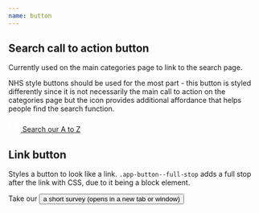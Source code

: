 ```yaml
---
name: button
---
```


## Search call to action button

Currently used on the main categories page to link to the search page.

NHS style buttons should be used for the most part - this button is styled
differently since it is not necessarily the main call to action on the
categories page but the icon provides additional affordance that helps
people find the search function.

<a class="nhsuk-button app-button--tertiary" href="#">
    <svg xmlns="http://www.w3.org/2000/svg" class="app-button__icon" viewBox="0 0 18 18" aria-hidden="true" focusable="false" width="24" height="24">
        <g stroke="#fff">
            <path d="M12,12l5,5Z" stroke-linejoin="round" stroke-width="1.75"/>
            <circle cx="7" cy="7" r="6" fill="none" stroke-width="1.75" />
        </g>
    </svg>
    <span>Search our A to Z</span>
</a>

## Link button

Styles a button to look like a link. `.app-button--full-stop` adds a full stop after the link with CSS, due to it being a block element.

<p>
  Take our <button class="app-button--link app-button--full-stop" >a short survey (opens in a new tab or window)</button>
<p>
